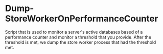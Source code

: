 # Dump-StoreWorkerOnPerformanceCounter
Script that is used to monitor a server's active databases based of a performance counter and monitor a threshold that you provide. After the threshold is met, we dump the store worker process that had the threshold met. 